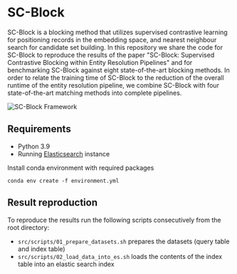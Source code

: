 # SC-Block

SC-Block is a blocking method that utilizes supervised contrastive learning for
positioning records in the embedding space, and nearest neighbour
search for candidate set building. 
In this repository we share the code for SC-Block to reproduce the results of the paper "SC-Block: Supervised Contrastive Blocking within Entity
Resolution Pipelines" and for benchmarking SC-Block
against eight state-of-the-art blocking methods. In order to relate
the training time of SC-Block to the reduction of the overall runtime
of the entity resolution pipeline, we combine SC-Block with
four state-of-the-art matching methods into complete pipelines.

![SC-Block Framework](C:\Users\alebrink\Documents\02_Research\SC-Block\SC-Block_framework.PNG)

## Requirements

* Python 3.9
* Running [Elasticsearch](https://www.elastic.co/what-is/elasticsearch) instance

Install conda environment with required packages
```
conda env create -f environment.yml
```

## Result reproduction

To reproduce the results run the following scripts consecutively from the root directory:

- `src/scripts/01_prepare_datasets.sh` prepares the datasets (query table and index table)
- `src/scripts/02_load_data_into_es.sh` loads the contents of the index table into an elastic search index
